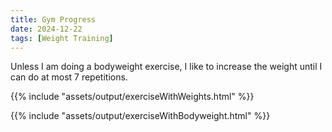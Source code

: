 ```yaml
---
title: Gym Progress
date: 2024-12-22
tags: [Weight Training]
---
```


Unless I am doing a bodyweight exercise, I like to increase the weight until I
can do at most 7 repetitions.

{{% include "assets/output/exerciseWithWeights.html" %}}

<div id="exercise-plot"></div>

{{% include "assets/output/exerciseWithBodyweight.html" %}}

<div id="exercise-plot2"></div>

<script type="module">

import * as Plot from "https://cdn.jsdelivr.net/npm/@observablehq/plot@0.6/+esm";
import exercises from "./assets/exerciseWithWeights.json" with { type: "json" };
import exercises2 from "./assets/exerciseWithBodyweight.json" with { type: "json" };

const data = [];
for (const [exerciseName, exerciseDates] of Object.entries(exercises)) {
        for (const [exerciseDate, repetitionsAndWeight] of Object.entries(exerciseDates)) {
            data.push({
                exercise: exerciseName,
                date: new Date(exerciseDate),
                lb: Math.max(...repetitionsAndWeight.map(([repetition, weight]) => weight)),
            });
        }
}

const data2 = [];
for (const [exerciseName, exerciseDates] of Object.entries(exercises2)) {
        for (const [exerciseDate, repetitionsAndWeight] of Object.entries(exerciseDates)) {
            data2.push({
                exercise: exerciseName,
                date: new Date(exerciseDate),
                repetitions: Math.max(...repetitionsAndWeight.map(([repetition, weight]) => repetition)),
            });
        }
}

const plot = Plot.plot({
    color: { scheme: "Warm", legend: true },
    x: {grid: true, line: true, insetRight: 80},
    y: {grid: true, domain: [0, 300]},
    marks: [
        Plot.line(data, {x: "date", y: "lb", stroke: "exercise", marker: true, tip: true}),
        Plot.text(data, Plot.selectLast({x: "date", y: "lb", text: "exercise", z: "exercise", textAnchor: "start", dx: 18, fontWeight: "bold"})),
        // Plot.tip(data, Plot.pointerX({ x: "date", y: "lb", })),
    ],
});

const plot2 = Plot.plot({
    color: { scheme: "Warm", legend: true },
    x: {grid: true, line: true, insetRight: 80},
    y: {grid: true, domain: [0, 30]},
    marks: [
        Plot.line(data2, {x: "date", y: "repetitions", stroke: "exercise", marker: true, tip: true}),
        Plot.text(data2, Plot.selectLast({x: "date", y: "repetitions", text: "exercise", z: "exercise", textAnchor: "start", dx: 18, fontWeight: "bold"})),
    ],
});

document.querySelector("#exercise-plot").append(plot);
document.querySelector("#exercise-plot2").append(plot2);
</script>
